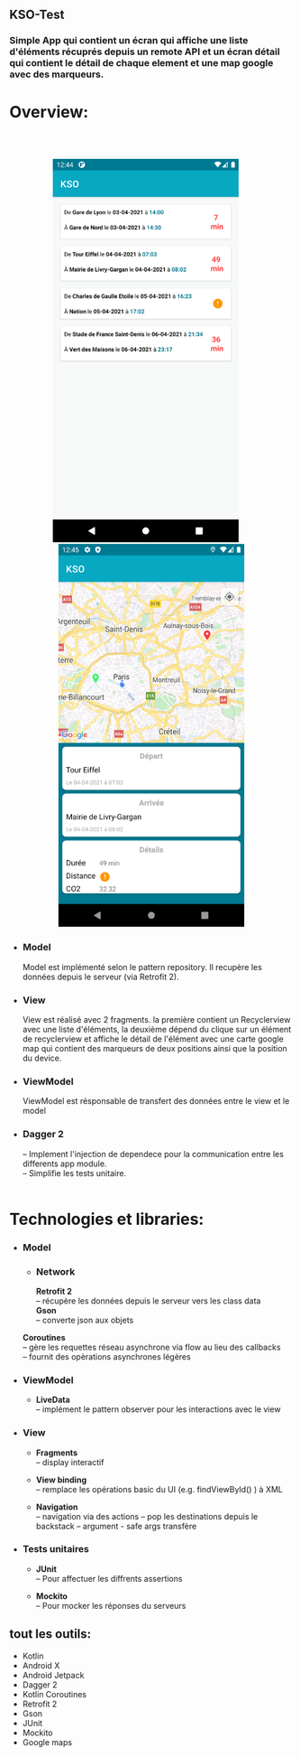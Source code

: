 ## KSO-Test
### Simple App qui contient un écran qui affiche une liste d'éléments récuprés depuis un remote API et un écran détail qui contient le détail de chaque element et une map google avec des marqueurs.

 # Overview:
 
   <br/><br/>
    <div align = "center">
         <img src = "https://github.com/FdMed/KSO-repo/blob/master/screenshots/screen_1.png?raw=true" width="330">&ensp;&ensp;&ensp;
         <img src = "https://github.com/FdMed/KSO-repo/blob/master/screenshots/screen_2.png?raw=true" width="330">
        </div>


* ### __Model__
   Model est implémenté selon le pattern repository. Il recupère les données depuis le serveur (via Retrofit 2).
* ### __View__
   View est réalisé avec 2 fragments. la première contient un Recyclerview avec une liste d'éléments, la deuxième dépend du clique sur un élément de recyclerview et affiche le détail de l'élément avec une carte google map qui contient des marqueurs de deux positions ainsi que la position du device.
*  ### __ViewModel__
   ViewModel est résponsable de transfert des données entre le view et le model
* ### __Dagger 2__
    – Implement l'injection de dependece pour la communication entre les differents app module.<br/>
    – Simplifie les tests unitaire.
    <br/><br/>


# Technologies et libraries:


   * ### __Model__

    	* ### __Network__<br/>
    	   __Retrofit 2__ <br/>
    		      – récupère les données depuis le serveur vers les class data    
    	   __Gson__ <br/>
    		      – converte json aux objets

        __Coroutines__ <br/>
            – gère les requettes réseau asynchrone via flow au lieu des callbacks<br/>
            – fournit des opèrations asynchrones légères

   * ### __ViewModel__
       * __LiveData__ <br/>
          – implément le pattern observer pour les interactions avec le view

   * ### __View__
       * __Fragments__ <br/>
         – display interactif

       *  __View binding__ <br/>
         – remplace les opérations basic du UI (e.g. findViewById() ) à XML

       *  __Navigation__ <br/>
         – navigation via des actions
         – pop les destinations depuis le backstack
         – argument - safe args transfère

   * ### __Tests unitaires__
       * __JUnit__ <br/>
         – Pour affectuer les diffrents assertions

       * __Mockito__ <br/>
         – Pour mocker les réponses du serveurs

## tout les outils: <br/>

   * Kotlin
   * Android X
   * Android Jetpack
   * Dagger 2
   * Kotlin Coroutines
   * Retrofit 2
   * Gson
   * JUnit
   * Mockito
   * Google maps

